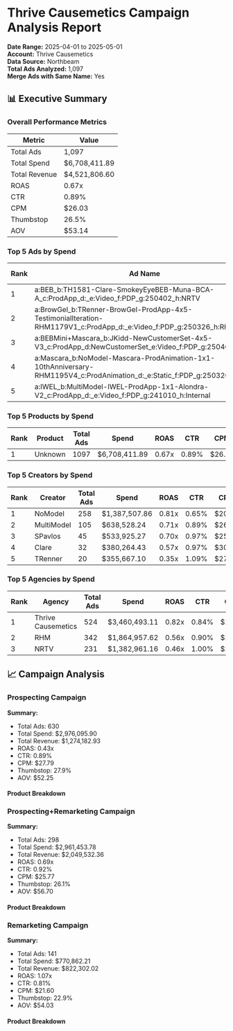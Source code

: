 # Thrive Causemetics Campaign Analysis Report

**Date Range:** 2025-04-01 to 2025-05-01  
**Account:** Thrive Causemetics  
**Data Source:** Northbeam  
**Total Ads Analyzed:** 1,097  
**Merge Ads with Same Name:** Yes

## 📊 Executive Summary

### Overall Performance Metrics

| Metric | Value |
|--------|-------|
| Total Ads | 1,097 |
| Total Spend | $6,708,411.89 |
| Total Revenue | $4,521,806.60 |
| ROAS | 0.67x |
| CTR | 0.89% |
| CPM | $26.03 |
| Thumbstop | 26.5% |
| AOV | $53.14 |

### Top 5 Ads by Spend

| Rank | Ad Name | Campaign | Product | Ad Type | Creator | Agency | Spend | ROAS | CTR | CPM | Thumbstop | AOV |
|------|---------|----------|---------|---------|---------|--------|-------|------|-----|-----|-----------|-----|
| 1 | a:BEB_b:TH1581-Clare-SmokeyEyeBEB-Muna-BCA-A_c:ProdApp_d:_e:Video_f:PDP_g:250402_h:NRTV | Prospecting | Unknown | Video | Clare | NRTV | $224,254.81 | 0.53x | 0.89% | $28.34 | 23.0% | $60.14 |
| 2 | a:BrowGel_b:TRenner-BrowGel-ProdApp-4x5-TestimonialIteration-RHM1179V1_c:ProdApp_d:_e:Video_f:PDP_g:250326_h:RHM | Prospecting | Unknown | Video | TRenner | RHM | $185,613.92 | 0.33x | 1.04% | $31.79 | 42.2% | $41.71 |
| 3 | a:BEBMini+Mascara_b:JKidd-NewCustomerSet-4x5-V3_c:ProdApp_d:NewCustomerSet_e:Video_f:PDP_g:250409 | Prospecting | Unknown | Video | JKidd | Thrive Causemetics | $185,426.64 | 0.38x | 0.92% | $33.87 | 35.1% | $50.24 |
| 4 | a:Mascara_b:NoModel-Mascara-ProdAnimation-1x1-10thAnniversary-RHM1195V4_c:ProdAnimation_d:_e:Static_f:PDP_g:250326_h:RHM | Prospecting+Remarketing | Unknown | Static | NoModel | RHM | $172,033.18 | 0.54x | 0.48% | $20.97 | 0.0% | $57.30 |
| 5 | a:IWEL_b:MultiModel-IWEL-ProdApp-1x1-Alondra-V2_c:ProdApp_d:_e:Video_f:PDP_g:241010_h:Internal | Prospecting | Unknown | Video | MultiModel | Thrive Causemetics | $143,070.27 | 0.31x | 0.77% | $23.61 | 37.4% | $49.30 |


### Top 5 Products by Spend

| Rank | Product | Total Ads | Spend | ROAS | CTR | CPM | Thumbstop | AOV |
|------|---------|-----------|-------|------|-----|-----|-----------|-----|
| 1 | Unknown | 1097 | $6,708,411.89 | 0.67x | 0.89% | $26.03 | 26.5% | $53.14 |


### Top 5 Creators by Spend

| Rank | Creator | Total Ads | Spend | ROAS | CTR | CPM | Thumbstop | AOV |
|------|---------|-----------|-------|------|-----|-----|-----------|-----|
| 1 | NoModel | 258 | $1,387,507.86 | 0.81x | 0.65% | $20.09 | 13.4% | $57.41 |
| 2 | MultiModel | 105 | $638,528.24 | 0.71x | 0.89% | $26.16 | 27.3% | $54.67 |
| 3 | SPavlos | 45 | $533,925.27 | 0.70x | 0.97% | $25.78 | 27.8% | $57.11 |
| 4 | Clare | 32 | $380,264.43 | 0.57x | 0.97% | $30.71 | 24.8% | $59.94 |
| 5 | TRenner | 20 | $355,667.10 | 0.35x | 1.09% | $27.90 | 38.7% | $41.52 |


### Top 5 Agencies by Spend

| Rank | Agency | Total Ads | Spend | ROAS | CTR | CPM | Thumbstop | AOV |
|------|--------|-----------|-------|------|-----|-----|-----------|-----|
| 1 | Thrive Causemetics | 524 | $3,460,493.11 | 0.82x | 0.84% | $25.27 | 25.9% | $52.68 |
| 2 | RHM | 342 | $1,864,957.62 | 0.56x | 0.90% | $25.92 | 29.4% | $54.69 |
| 3 | NRTV | 231 | $1,382,961.16 | 0.46x | 1.00% | $28.35 | 25.3% | $52.70 |

## 📈 Campaign Analysis


### Prospecting Campaign

**Summary:**
- Total Ads: 630
- Total Spend: $2,976,095.90
- Total Revenue: $1,274,182.93
- ROAS: 0.43x
- CTR: 0.89%
- CPM: $27.79
- Thumbstop: 27.9%
- AOV: $52.25

#### Product Breakdown


### Prospecting+Remarketing Campaign

**Summary:**
- Total Ads: 298
- Total Spend: $2,961,453.78
- Total Revenue: $2,049,532.36
- ROAS: 0.69x
- CTR: 0.92%
- CPM: $25.77
- Thumbstop: 26.1%
- AOV: $56.70

#### Product Breakdown


### Remarketing Campaign

**Summary:**
- Total Ads: 141
- Total Spend: $770,862.21
- Total Revenue: $822,302.02
- ROAS: 1.07x
- CTR: 0.81%
- CPM: $21.60
- Thumbstop: 22.9%
- AOV: $54.03

#### Product Breakdown
